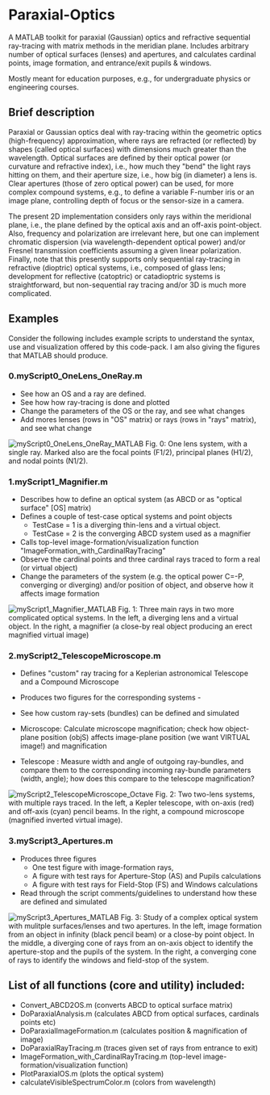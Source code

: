 # Paraxial-Optics

A MATLAB toolkit for paraxial (Gaussian) optics and refractive sequential ray-tracing with matrix methods in the meridian plane. Includes arbitrary number of optical surfaces (lenses) and apertures, and calculates cardinal points, image formation, and entrance/exit pupils & windows. 

Mostly meant for education purposes, e.g., for undergraduate physics or engineering courses.

## Brief description

Paraxial or Gaussian optics deal with ray-tracing within the geometric optics (high-frequency) approximation, where rays are refracted (or reflected) by shapes (called optical surfaces) with dimensions much greater than the wavelength. Optical surfaces are defined by their optical power (or curvature and refractive index), i.e., how much they "bend" the light rays hitting on them, and their aperture size, i.e., how big (in diameter) a lens is. Clear apertures (those of zero optical power) can be used, for more complex compound systems, e.g., to define a variable F-number iris or an image plane, controlling depth of focus or the sensor-size in a camera. 

The present 2D implementation considers only rays within the meridional plane, i.e., the plane defined by the optical axis and an off-axis point-object. Also, frequency and polarization are irrelevant here, but one can implement chromatic dispersion (via wavelength-dependent optical power) and/or Fresnel transmission coefficients assuming a given linear polarization. Finally, note that this presently supports only sequential ray-tracing in refractive (dioptric) optical systems, i.e., composed of glass lens; development for reflective (catoptric) or catadioptric systems is straightforward, but non-sequential ray tracing and/or 3D is much more complicated.

## Examples

Consider the following includes example scripts to understand the syntax, use and visualization offered by this code-pack. I am also giving the figures that MATLAB should produce.

### 0.myScript0_OneLens_OneRay.m
   - See how an OS and a ray are defined.
   - See how how ray-tracing is done and plotted
   - Change the parameters of the OS or the ray, and see what changes
   - Add mores lenses (rows in "OS" matrix) or rays (rows in "rays" matrix), and see what change

![myScript0_OneLens_OneRay_MATLAB](https://user-images.githubusercontent.com/97299585/171019676-a416c69c-30e2-48cf-99a1-19178da415fa.png)
Fig. 0: One lens system, with a single ray. Marked also are the focal points (F1/2), principal planes (H1/2), and nodal points (N1/2).

### 1.myScript1_Magnifier.m
   - Describes how to define an optical system (as ABCD or as "optical surface" [OS] matrix)
   - Defines a couple of test-case optical systems and point objects
     * TestCase = 1 is a diverging thin-lens and a virtual object.
     * TestCase = 2 is the converging ABCD system used as a magnifier
   - Calls top-level image-formation/visualization function "ImageFormation_with_CardinalRayTracing"
   - Observe the cardinal points and three cardinal rays traced to form a real (or virtual object)
   - Change the parameters of the system (e.g. the optical power C=-P, converging or diverging) and/or position of object, and observe how it affects image formation

![myScript1_Magnifier_MATLAB](https://user-images.githubusercontent.com/97299585/171019703-02329528-dd90-41b8-abdb-1659a35615ac.png)
Fig. 1: Three main rays in two more complicated optical systems. In the left, a diverging lens and a virtual object. In the right, a magnifier (a close-by real object producing an erect magnified virtual image)
   
### 2.myScript2_TelescopeMicroscope.m
   - Defines "custom" ray tracing for a Keplerian astronomical Telescope and a Compound Microscope
   - Produces two figures for the corresponding systems   - 

   - See how custom ray-sets (bundles) can be defined and simulated
   - Microscope: Calculate microscope magnification; check how object-plane position (objS) 
                 affects image-plane position (we want VIRTUAL image!) and magnification
   - Telescope : Measure width and angle of outgoing ray-bundles, and compare them to the 
                 corresponding incoming ray-bundle parameters (width, angle); how does this compare
                 to the telescope magnification?
                 
![myScript2_TelescopeMicroscope_Octave](https://user-images.githubusercontent.com/97299585/171019783-706dcbd4-2839-4573-bc7a-d1d8531a614a.png)
Fig. 2: Two two-lens systems, with multiple rays traced. In the left, a Kepler telescope, with on-axis (red) and off-axis (cyan) pencil beams. In the right, a compound microscope (magnified inverted virtual image).
     
### 3.myScript3_Apertures.m
   - Produces three figures
     * One test figure with image-formation rays, 
     * A figure with test rays for Aperture-Stop (AS) and Pupils calculations 
     * A figure with test rays for Field-Stop (FS) and Windows calculations 
   - Read through the script comments/guidelines to understand how these are defined and simulated
  
![myScript3_Apertures_MATLAB](https://user-images.githubusercontent.com/97299585/171019888-459ce761-a4a0-478c-9853-f33fd895d24a.png)
Fig. 3: Study of a complex optical system with mulitple surfaces/lenses and two apertures. In the left, image formation from an object in infinity (black pencil beam) or a close-by point object. In the middle, a diverging cone of rays from an on-axis object to identify the aperture-stop and the pupils of the system. In the right, a converging cone of rays to identify the windows and field-stop of the system.

## List of all functions (core and utility) included:
* Convert_ABCD2OS.m (converts ABCD to optical surface matrix)
* DoParaxialAnalysis.m (calculates ABCD from optical surfaces, cardinals points etc)
* DoParaxialImageFormation.m (calculates position & magnification of image)
* DoParaxialRayTracing.m (traces given set of rays from entrance to exit)
* ImageFormation_with_CardinalRayTracing.m (top-level image-formation/visualization function)
* PlotParaxialOS.m (plots the optical system)
* calculateVisibleSpectrumColor.m (colors from wavelength)
